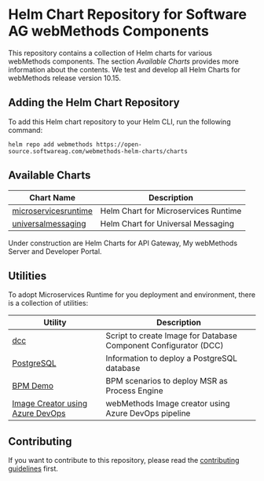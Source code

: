 # Helm Chart Repository for Software AG webMethods Components

This repository contains a collection of Helm charts for various webMethods components. The section *Available Charts* provides more information about the contents. We test and develop all Helm Charts for webMethods release version 10.15.

## Adding the Helm Chart Repository

To add this Helm chart repository to your Helm CLI, run the following command:

```shell
helm repo add webmethods https://open-source.softwareag.com/webmethods-helm-charts/charts
```

## Available Charts

| Chart Name | Description |
| --- | --- |
| [microservicesruntime](./microservicesruntime/helm/README.md) | Helm Chart for Microservices Runtime |
| [universalmessaging](./universalmessaging/helm/README.md) | Helm Chart for Universal Messaging |

Under construction are Helm Charts for API Gateway, My webMethods Server and Developer Portal.

## Utilities

To adopt Microservices Runtime for you deployment and environment, there is a collection of utilities:

| Utility | Description |
| --- | --- |
| [dcc](./utils/dcc/README.md) | Script to create Image for Database Component Configurator (DCC) |
| [PostgreSQL](./utils/postgresql/README.md) | Information to deploy a PostgreSQL database |
| [BPM Demo](./utils/bpm-demo/README.md) | BPM scenarios to deploy MSR as Process Engine |
| [Image Creator using Azure DevOps](./utils/image-creator-using-azure-devops/README.md) | webMethods Image creator using Azure DevOps pipeline |


## Contributing

If you want to contribute to this repository, please read the [contributing guidelines](./CONTRIBUTING.md) first.
